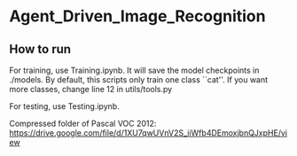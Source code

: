 # Agent_Driven_Image_Recognition


## How to run 

For training, use Training.ipynb.   It will save the model checkpoints in ./models.   By default, this scripts only train one class ``cat''. If you want more classes, change line 12 in  utils/tools.py

For testing, use Testing.ipynb.    

Compressed folder of Pascal VOC 2012: https://drive.google.com/file/d/1XU7qwUVnV2S_iiWfb4DEmoxjbnQJxpHE/view